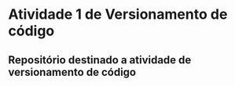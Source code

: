 # Atividade 1 de Versionamento de código
## Repositório destinado a atividade de versionamento de código